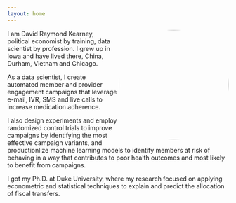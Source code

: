 ```yaml
---
layout: home
---
```




<body>
    <div class="container">
      <div class="image">
        <img align="right" src="http://davidraymondkearney.com/Kearney_Data_Science/images/Headshot_DRK.jpg" width="250px" height="250px" style="border-radius:50%">
      </div>
      <div class="text">
      </div>
    </div>
  </body>


I am David Raymond Kearney, political economist by training, data scientist by profession. I grew up in Iowa and have lived there, China, Durham, Vietnam and Chicago.


As a data scientist, I create automated member and provider engagement campaigns that leverage e-mail, IVR, SMS and live calls to increase medication adherence.


I also design experiments and employ randomized control trials to improve campaigns by identifying the most effective campaign variants, and productionlize machine learning models to identify members at risk of behaving in a way that contributes to poor health outcomes and most likely to benefit from campaigns. 

I got my Ph.D. at Duke University, where my research focused on applying econometric and statistical techniques to explain and predict the allocation of fiscal transfers.